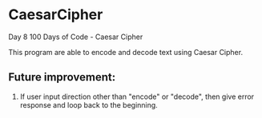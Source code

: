 # CaesarCipher
Day 8 100 Days of Code - Caesar Cipher

This program are able to encode and decode text using Caesar Cipher.

## Future improvement:
1. If user input direction other than "encode" or "decode", then give error response and loop back to the beginning.
